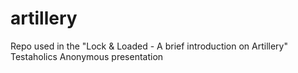 # artillery
Repo used in the "Lock &amp; Loaded - A brief introduction on Artillery" Testaholics Anonymous presentation

